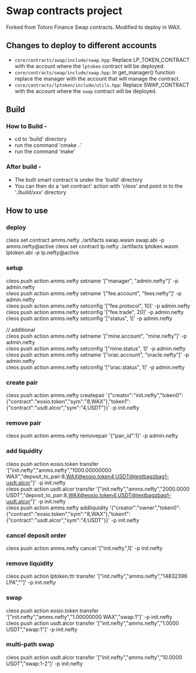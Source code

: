 # Swap contracts project

Forked from Totoro Finance Swap contracts. Modified to deploy in WAX.

## Changes to deploy to different accounts

* `core/contracts/swap/include/swap.hpp`: Replace LP_TOKEN_CONTRACT with the account where the `lptoken` contract will be deployed.
* `core/contracts/swap/include/swap.hpp`: In get_manager() function replace the manager with the account that will manage the contract.
* `core/contracts/lptoken/include/utils.hpp`: Replace SWAP_CONTRACT with the account where the `swap` contract will be deployed.

## Build

### How to Build -
   - cd to 'build' directory
   - run the command 'cmake ..'
   - run the command 'make'

### After build -
   - The built smart contract is under the 'build' directory
   - You can then do a 'set contract' action with 'cleos' and point in to the './build/xxx' directory

## How to use

### deploy

cleos set contract amms.nefty ./artifacts swap.wasm swap.abi -p amms.nefty@active
cleos set contract lp.nefty ./artifacts lptoken.wasm lptoken.abi -p lp.nefty@active

### setup
cleos push action amms.nefty setname '["manager", "admin.nefty"]' -p admin.nefty  
cleos push action amms.nefty setname '["fee.account", "fees.nefty"]' -p admin.nefty  
cleos push action amms.nefty setconfig '["fee.protocol", 10]' -p admin.nefty  
cleos push action amms.nefty setconfig '["fee.trade", 20]' -p admin.nefty  
cleos push action amms.nefty setconfig '["status", 1]' -p admin.nefty  

// additional  
cleos push action amms.nefty setname '["mine.account", "mine.nefty"]' -p admin.nefty  
cleos push action amms.nefty setconfig '["mine.status", 1]' -p admin.nefty  
cleos push action amms.nefty setname '["orac.account", "oracle.nefty"]' -p admin.nefty  
cleos push action amms.nefty setconfig '["orac.status", 1]' -p admin.nefty  

### create pair
cleos push action amms.nefty createpair '{"creator":"init.nefty","token0":{"contract":"eosio.token","sym":"8,WAX"},"token1":{"contract":"usdt.alcor","sym":"4,USDT"}}' -p init.nefty  

### remove pair
cleos push action amms.nefty removepair '{"pair_id":1}' -p admin.nefty  

### add liquidity
cleos push action eosio.token transfer '["init.nefty","amms.nefty","1000.00000000 WAX","deposit_to_pair:8,WAX@eosio.token4,USDT@testbagzbag1-usdt.alcor"]' -p init.nefty  
cleos push action usdt.alcor transfer '["init.nefty","amms.nefty","2000.0000 USDT","deposit_to_pair:8,WAX@eosio.token4,USDT@testbagzbag1-usdt.alcor"]' -p init.nefty  
cleos push action amms.nefty addliquidity '{"creator":"owner","token0":{"contract":"eosio.token","sym":"8,WAX"},"token1":{"contract":"usdt.alcor","sym":"4,USDT"}}' -p init.nefty  

### cancel deposit order
cleos push action amms.nefty cancel '["init.nefty",1]' -p init.nefty  

### remove liquidity
cleos push action lptoken.ttr transfer '["init.nefty","amms.nefty","14832396 LPA",""]' -p init.nefty  

### swap
cleos push action eosio.token transfer '["init.nefty","amms.nefty","1.00000000 WAX","swap:1"]' -p init.nefty  
cleos push action usdt.alcor transfer '["init.nefty","amms.nefty","1.0000 USDT","swap:1"]' -p init.nefty  

### multi-path swap
cleos push action usdt.alcor transfer '["init.nefty","amms.nefty","10.0000 USDT","swap:1-2"]' -p init.nefty  


